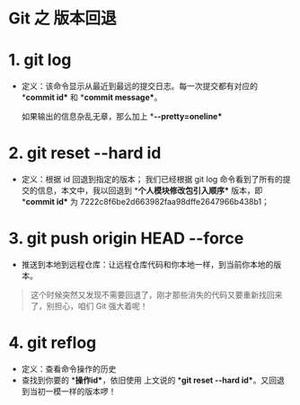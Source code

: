 # Git 之 版本回退

# 1. git log

- 定义：该命令显示从最近到最远的提交日志。每一次提交都有对应的 ***commit id\*** 和 ***commit message\***。

  如果输出的信息杂乱无章，那么加上 ***--pretty=oneline\*** 

  

  

# 2. git reset --hard id

  - 定义：根据 id 回退到指定的版本；
     我们已经根据 git log 命令看到了所有的提交的信息，本文中，我以回退到 ***个人模块修改包引入顺序\***  版本，即 ***commit id\*** 为 7222c8f6be2d663982faa98dffe2647966b438b1；

  

# 3. git push origin HEAD --force

- 推送到本地到远程仓库：让远程仓库代码和你本地一样，到当前你本地的版本。

> 这个时候突然又发现不需要回退了，刚才那些消失的代码又要重新找回来了，别担心，咱们 Git 强大着呢！

# 4. git reflog

- 定义：查看命令操作的历史
- 查找到你要的 ***操作id\***，依旧使用 上文说的 ***git reset --hard id\***。又回退到当初一模一样的版本啰！



